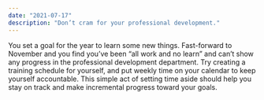 ```yaml
---
date: "2021-07-17"
description: "Don’t cram for your professional development."
---
```


You set a goal for the year to learn some new things. Fast-forward to November and you find you’ve been “all work and no learn” and can’t show any progress in the professional development department. Try creating a training schedule for yourself, and put weekly time on your calendar to keep yourself accountable. This simple act of setting time aside should help you stay on track and make incremental progress toward your goals.
